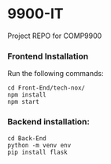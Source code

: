 # 9900-IT
Project REPO for COMP9900

### Frontend Installation

Run the following commands:

```
cd Front-End/tech-nox/
npm install
npm start

```

### Backend installation:
```
cd Back-End
python -m venv env
pip install flask

```